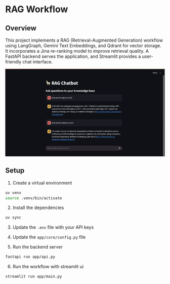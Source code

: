 # RAG Workflow

## Overview

This project implements a RAG (Retrieval-Augmented Generation) workflow using LangGraph, Gemini Text Embeddings, and Qdrant for vector storage. It incorporates a Jina re-ranking model to improve retrieval quality. A FastAPI backend serves the application, and Streamlit provides a user-friendly chat interface.

![](https://github.com/hamsar4j/rag-workflow/blob/main/assets/rag-workflow.png)

## Setup

1. Create a virtual environment

```bash
uv venv
source .venv/bin/activate
```

2. Install the dependencies

```bash
uv sync
```

3. Update the `.env` file with your API keys

4. Update the `app/core/config.py` file

5. Run the backend server

```bash
fastapi run app/api.py
```

6. Run the workflow with streamlit ui

```bash
streamlit run app/main.py
```

